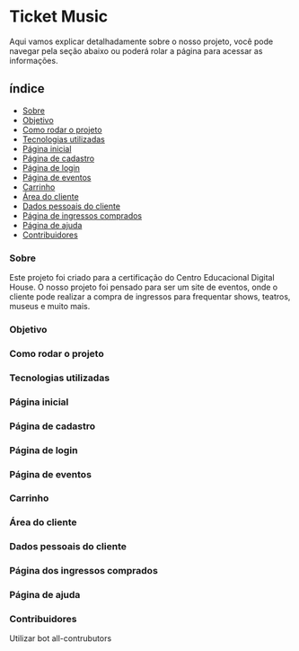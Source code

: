 # Ticket Music
Aqui vamos explicar detalhadamente sobre o nosso projeto, você pode navegar pela seção abaixo ou poderá rolar a página para acessar as informações.

## índice
* [Sobre](#Sobre)
* [Objetivo](#Objetivo)
* [Como rodar o projeto](#Como-rodar-o-projeto)
* [Tecnologias utilizadas](#Tecnologias-utilizadas)
* [Página inicial](#Página-inicial)
* [Página de cadastro](#Página-de-cadastro)
* [Página de login](#Página-de-login)
* [Página de eventos](#Página-de-eventos)
* [Carrinho](#Carrinho)
* [Área do cliente](#Área-do-cliente)
* [Dados pessoais do cliente](#Dados-pessoais-do-cliente)
* [Página de ingressos comprados](#Página-de-ingressos-comprados)
* [Página de ajuda](#Página-de-ajuda)
* [Contribuidores](#Contribuidores)



### Sobre
Este projeto foi criado para a certificação do Centro Educacional Digital House. O nosso projeto foi pensado para ser um site de eventos, onde o cliente pode realizar a compra de ingressos para frequentar shows, teatros, museus e muito mais.

### Objetivo

### Como rodar o projeto

### Tecnologias utilizadas

### Página inicial

### Página de cadastro

### Página de login

### Página de eventos

### Carrinho

### Área do cliente

### Dados pessoais do cliente

### Página dos ingressos comprados

### Página de ajuda

### Contribuidores
Utilizar bot all-contrubutors
